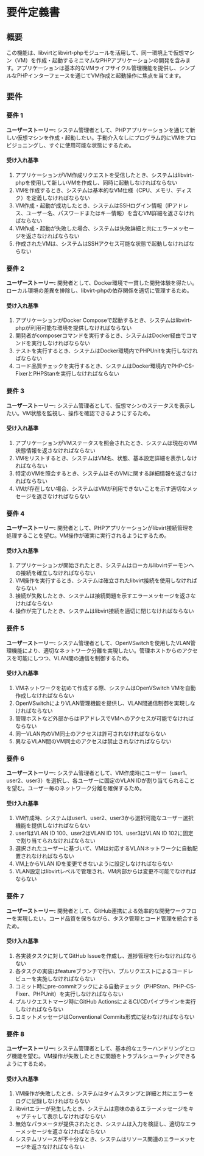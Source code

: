 # 要件定義書

## 概要

この機能は、libvirtとlibvirt-phpモジュールを活用して、同一環境上で仮想マシン（VM）を作成・起動するミニマムなPHPアプリケーションの開発を含みます。アプリケーションは基本的なVMライフサイクル管理機能を提供し、シンプルなPHPインターフェースを通じてVM作成と起動操作に焦点を当てます。

## 要件

### 要件 1

**ユーザーストーリー:** システム管理者として、PHPアプリケーションを通じて新しい仮想マシンを作成・起動したい。手動介入なしにプログラム的にVMをプロビジョニングし、すぐに使用可能な状態にするため。

#### 受け入れ基準

1. アプリケーションがVM作成リクエストを受信したとき、システムはlibvirt-phpを使用して新しいVMを作成し、同時に起動しなければならない
2. VMを作成するとき、システムは基本的なVM仕様（CPU、メモリ、ディスク）を定義しなければならない
3. VM作成・起動が成功したとき、システムはSSHログイン情報（IPアドレス、ユーザー名、パスワードまたはキー情報）を含むVM詳細を返さなければならない
4. VM作成・起動が失敗した場合、システムは失敗詳細と共にエラーメッセージを返さなければならない
5. 作成されたVMは、システムはSSHアクセス可能な状態で起動しなければならない

### 要件 2

**ユーザーストーリー:** 開発者として、Docker環境で一貫した開発体験を得たい。ローカル環境の差異を排除し、libvirt-phpの依存関係を適切に管理するため。

#### 受け入れ基準

1. アプリケーションがDocker Composeで起動するとき、システムはlibvirt-phpが利用可能な環境を提供しなければならない
2. 開発者がcomposerコマンドを実行するとき、システムはDocker経由でコマンドを実行しなければならない
3. テストを実行するとき、システムはDocker環境内でPHPUnitを実行しなければならない
4. コード品質チェックを実行するとき、システムはDocker環境内でPHP-CS-FixerとPHPStanを実行しなければならない

### 要件 3

**ユーザーストーリー:** システム管理者として、仮想マシンのステータスを表示したい。VM状態を監視し、操作を確認できるようにするため。

#### 受け入れ基準

1. アプリケーションがVMステータスを照会されたとき、システムは現在のVM状態情報を返さなければならない
2. VMをリストするとき、システムはVM名、状態、基本設定詳細を表示しなければならない
3. 特定のVMを照会するとき、システムはそのVMに関する詳細情報を返さなければならない
4. VMが存在しない場合、システムはVMが利用できないことを示す適切なメッセージを返さなければならない

### 要件 4

**ユーザーストーリー:** 開発者として、PHPアプリケーションがlibvirt接続管理を処理することを望む。VM操作が確実に実行されるようにするため。

#### 受け入れ基準

1. アプリケーションが開始されたとき、システムはローカルlibvirtデーモンへの接続を確立しなければならない
2. VM操作を実行するとき、システムは確立されたlibvirt接続を使用しなければならない
3. 接続が失敗したとき、システムは接続問題を示すエラーメッセージを返さなければならない
4. 操作が完了したとき、システムはlibvirt接続を適切に閉じなければならない

### 要件 5

**ユーザーストーリー:** システム管理者として、OpenVSwitchを使用したVLAN管理機能により、適切なネットワーク分離を実現したい。管理ホストからのアクセスを可能にしつつ、VLAN間の通信を制御するため。

#### 受け入れ基準

1. VMネットワークを初めて作成する際、システムはOpenVSwitch VMを自動作成しなければならない
2. OpenVSwitchによりVLAN管理機能を提供し、VLAN間通信制御を実現しなければならない
3. 管理ホストなど外部からはIPアドレスでVMへのアクセスが可能でなければならない
4. 同一VLAN内のVM同士のアクセスは許可されなければならない
5. 異なるVLAN間のVM同士のアクセスは禁止されなければならない

### 要件 6

**ユーザーストーリー:** システム管理者として、VM作成時にユーザー（user1、user2、user3）を選択し、各ユーザーに固定のVLAN IDが割り当てられることを望む。ユーザー毎のネットワーク分離を確保するため。

#### 受け入れ基準

1. VM作成時、システムはuser1、user2、user3から選択可能なユーザー選択機能を提供しなければならない
2. user1はVLAN ID 100、user2はVLAN ID 101、user3はVLAN ID 102に固定で割り当てられなければならない
3. 選択されたユーザーに基づいて、VMは対応するVLANネットワークに自動配置されなければならない
4. VM上からVLAN IDを変更できないように設定しなければならない
5. VLAN設定はlibvirtレベルで管理され、VM内部からは変更不可能でなければならない

### 要件 7

**ユーザーストーリー:** 開発者として、GitHub連携による効率的な開発ワークフローを実現したい。コード品質を保ちながら、タスク管理とコード管理を統合するため。

#### 受け入れ基準

1. 各実装タスクに対してGitHub Issueを作成し、進捗管理を行わなければならない
2. 各タスクの実装はfeatureブランチで行い、プルリクエストによるコードレビューを実施しなければならない
3. コミット時にpre-commitフックによる自動チェック（PHPStan、PHP-CS-Fixer、PHPUnit）を実行しなければならない
4. プルリクエストマージ時にGitHub ActionsによるCI/CDパイプラインを実行しなければならない
5. コミットメッセージはConventional Commits形式に従わなければならない

### 要件 8

**ユーザーストーリー:** システム管理者として、基本的なエラーハンドリングとログ機能を望む。VM操作が失敗したときに問題をトラブルシューティングできるようにするため。

#### 受け入れ基準

1. VM操作が失敗したとき、システムはタイムスタンプと詳細と共にエラーをログに記録しなければならない
2. libvirtエラーが発生したとき、システムは意味のあるエラーメッセージをキャプチャして表示しなければならない
3. 無効なパラメータが提供されたとき、システムは入力を検証し、適切なエラーメッセージを返さなければならない
4. システムリソースが不十分なとき、システムはリソース関連のエラーメッセージを返さなければならない